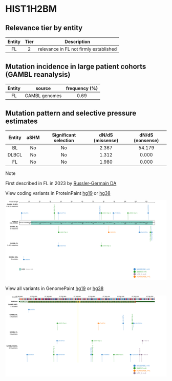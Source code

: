 # HIST1H2BM

## Relevance tier by entity

|Entity|Tier|Description                           |
|:------:|:----:|--------------------------------------|
|FL    |2   |relevance in FL not firmly established|

## Mutation incidence in large patient cohorts (GAMBL reanalysis)

|Entity|source       |frequency (%)|
|:------:|:-------------:|:-------------:|
|FL    |GAMBL genomes|0.69         |

## Mutation pattern and selective pressure estimates

|Entity|aSHM|Significant selection|dN/dS (missense)|dN/dS (nonsense)|
|:------:|:----:|:---------------------:|:----------------:|:----------------:|
|BL    |No  |No                   |2.367           |54.179          |
|DLBCL |No  |No                   |1.312           | 0.000          |
|FL    |No  |No                   |1.980           | 0.000          |


> [!NOTE]
> First described in FL in 2023 by [Russler-Germain DA](https://pubmed.ncbi.nlm.nih.gov/37493986)


View coding variants in ProteinPaint [hg19](https://www.bcgsc.ca/downloads/morinlab/GAMBL/test/genes/HIST1H2BM_protein.html)  or [hg38](https://www.bcgsc.ca/downloads/morinlab/GAMBL/test/genes/HIST1H2BM_protein_hg38.html)

![image](images/proteinpaint/HIST1H2BM_NM_003521.svg)

View all variants in GenomePaint [hg19](https://www.bcgsc.ca/downloads/morinlab/GAMBL/test/genes/HIST1H2BM.html)  or [hg38](https://www.bcgsc.ca/downloads/morinlab/GAMBL/test/genes/HIST1H2BM_hg38.html)

![image](images/proteinpaint/HIST1H2BM.svg)
